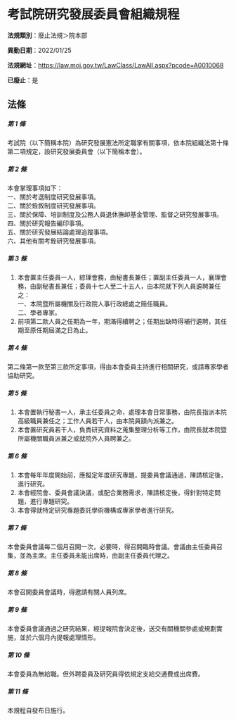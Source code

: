 # 考試院研究發展委員會組織規程

**法規類別**：廢止法規＞院本部

**異動日期**：2022/01/25  

**法規網址**：https://law.moj.gov.tw/LawClass/LawAll.aspx?pcode=A0010068

**已廢止**：是



## 法條
##### 第 1 條
考試院（以下簡稱本院）為研究發展憲法所定職掌有關事項，依本院組織法第十條第二項規定，設研究發展委員會（以下簡稱本會）。

##### 第 2 條
本會掌理事項如下：  
一、關於考選制度研究發展事項。  
二、關於銓敘制度研究發展事項。  
三、關於保障、培訓制度及公務人員退休撫卹基金管理、監督之研究發展事項。  
四、關於研究報告編印事項。  
五、關於研究發展結論處理追蹤事項。  
六、其他有關考銓研究發展事項。  

##### 第 3 條
1. 本會置主任委員一人，綜理會務，由秘書長兼任；置副主任委員一人，襄理會務，由副秘書長兼任；委員十七人至二十五人，由本院就下列人員遴聘兼任之：  
一、本院暨所屬機關及行政院人事行政總處之簡任職員。  
二、學者專家。
1. 前項第二款人員之任期為一年，期滿得續聘之；任期出缺時得補行遴聘，其任期至原任期屆滿之日為止。

##### 第 4 條
第二條第一款至第三款所定事項，得由本會委員主持進行相關研究，或請專家學者協助研究。

##### 第 5 條
1. 本會置執行秘書一人，承主任委員之命，處理本會日常事務，由院長指派本院高級職員兼任之；工作人員若干人，由本院員額內派兼之。
1. 本會置研究員若干人，負責研究資料之蒐集整理分析等工作，由院長就本院暨所屬機關職員派兼之或就院外人員聘兼之。

##### 第 6 條
1. 本會每年年度開始前，應擬定年度研究專題，提委員會議通過，陳請核定後，進行研究。
1. 本會經院會、委員會議決議，或配合業務需求，陳請核定後，得針對特定問題，進行專題研究。
1. 本會得就特定研究專題委託學術機構或專家學者進行研究。

##### 第 7 條
本會委員會議每二個月召開一次，必要時，得召開臨時會議。會議由主任委員召集，並為主席。主任委員未能出席時，由副主任委員代理之。

##### 第 8 條
本會召開委員會議時，得邀請有關人員列席。

##### 第 9 條
本會委員會議通過之研究結果，經提報院會決定後，送交有關機關參處或規劃實施，並於六個月內提報處理情形。

##### 第 10 條
本會委員為無給職。但外聘委員及研究員得依規定支給交通費或出席費。

##### 第 11 條
本規程自發布日施行。


